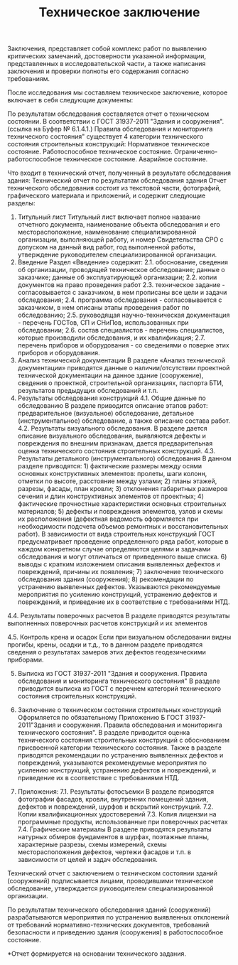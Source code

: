 ﻿---
title: Техническое заключение
cat: 1
sortid: 1.4
submenu: true
---

Заключения, представляет собой комплекс работ по выявлению критических замечаний, достоверности указанной информации, представленных в исследовательской части, а также написания заключения и проверки полноты его содержания согласно требованиям.

После исследования мы составляем техническое заключение, которое включает в себя следующие документы:

По результатам обследования составляется отчет о техническом состоянии.
В соответствии с ГОСТ 31937-2011 "Здания и сооружения". (ссылка на Буфер № 6.1.4.1.) Правила обследования и мониторинга технического состояния" существует 4 категории технического состояния строительных конструкций:
Нормативное техническое состояние.
Работоспособное техническое состояние.
Ограниченно-работоспособное техническое состояние.
Аварийное состояние.

Что входит в технический отчет, полученный в результате обследования здания:
Технический отчет по результатам обследования здания
Отчет технического обследования состоит из текстовой части, фотографий, графического материала и приложений, и содержит следующие разделы:

1. Титульный лист
Титульный лист включает
полное название отчетного документа, наименование объекта обследования и его месторасположение, наименование специализированной организации, выполняющей работу, и номер Свидетельства СРО с допуском на данный вид работ, год выполненной работы, утверждение руководителем специализированной организации.
2. Введение
Раздел «Введение» содержит:
    2.1. обоснование, сведения об организации, проводящей техническое обследование; данные о заказчике; данные об эксплуатирующей организации;
    2.2. копии документов на право проведения работ
    2.3. техническое задание - согласовывается с заказчиком, в нем прописаны все цели и задачи обследования;
    2.4. программа обследования - согласовывается с заказчиком, в нем описаны этапы проведения работ по обследованию;
    2.5. руководящая научно-техническая документация - перечень ГОСТов, СП и СНиПов, использованных при обследовании;
    2.6. состав специалистов - перечень специалистов, которые производили обследования, и их квалификация;
    2.7. перечень приборов и оборудования - со сведениями о поверке этих приборов и оборудования.
3. Анализ технической документации
В разделе «Анализ технической документации» приводятся данные о наличии/отсутствии проектной технической документации на данное здание (сооружение), сведения о проектной, строительной организациях, паспорта БТИ, результатов предыдущих обследований и т.п.
4. Результаты обследования конструкций
    4.1. Общие данные по обследованию
    В разделе приводится описание этапов работ:
    предварительное (визуальное) обследование,
    детальное (инструментальное) обследование,
    а также описание состава работ.
    4.2. Результаты визуального обследования.
    В разделе дается описание визуального обследования, выявляются дефекты и повреждения по внешним признакам, дается предварительная оценка технического состояния строительных конструкций.
    4.3. Результаты детального (инструментального) обследования
    В данном разделе приводятся:
        1) фактические размеры между осями основных конструктивных элементов: пролеты, шаги колонн, отметки по высоте, расстояние между узлами;
        2) планы этажей, разрезы, фасады, план кровли;
        3) отклонения габаритных размеров сечения и длин конструктивных элементов от проектных;
        4) фактические прочностные характеристики основных строительных материалов;
        5) дефекты и повреждения элементов, узлов и схемы их расположения (дефектная ведомость оформляется при необходимости подсчета объемов ремонтных и восстановительных работ).
        В зависимости от вида строительных конструкций ГОСТ предусматривает проведение определенного ряда работ, которые в каждом конкретном случае определяются целями и задачами обследования и могут отличаться от приведенного выше списка.
        6) выводы с кратким изложением описания выявленных дефектов и повреждений, причины их появления;
        7) заключение технического обследования здания (сооружения);
        8) рекомендации по устранению выявленных дефектов. Указываются рекомендуемые мероприятия по усилению конструкций, устранению дефектов и повреждений, и приведение их в соответствие с требованиями НТД.

4.4. Результаты поверочных расчетов
В разделе приводятся результаты выполненных поверочных расчетов конструкций и их элементов

4.5. Контроль крена и осадок
Если при визуальном обследовании видны прогибы, крены, осадки и т.д., то в данном разделе приводятся сведения о результатах замеров этих дефектов геодезическими приборами.

5. Выписка из ГОСТ 31937-2011 "Здания и сооружения. Правила обследования и мониторинга технического состояния"
В разделе приводится выписка из ГОСТ с перечнем категорий технического состояния строительных конструкций.

6. Заключение о техническом состоянии строительных конструкций
Оформляется по обязательному Приложению Б ГОСТ 31937-2011"Здания и сооружения. Правила обследования и мониторинга технического состояния".
В разделе приводится оценка технического состояния строительных конструкций с обоснованием присвоенной категории технического состояния.
Также в разделе приводятся рекомендации по устранению выявленных дефектов и повреждений, указываются рекомендуемые мероприятия по усилению конструкций, устранению дефектов и повреждений, и приведение их в соответствие с требованиями НТД.

7. Приложения:
    7.1. Результаты фотосъемки
    В разделе приводятся фотографии фасадов, кровли, внутренних помещений здания, дефектов и повреждений, шурфов и вскрытий конструкций.
    7.2. Копии квалификационных удостоверений
    7.3. Копия лицензии на программные продукты, использованные при поверочных расчетах
    7.4. Графические материалы
    В разделе приводятся результаты натурных обмеров фундаментов в шурфах, поэтажные планы, характерные разрезы, схемы измерений, схемы месторасположения дефектов, чертежи фасадов и т.п. в зависимости от целей и задач обследования.

Технический отчет с заключением о техническом состоянии зданий (сооружений) подписывается лицами, проводившими техническое обследование, утверждается руководителем специализированной организации.

По результатам технического обследования зданий (сооружений) разрабатываются мероприятия по устранению выявленных отклонений от требований нормативно-технических документов, требований безопасности и приведению здания (сооружения) в работоспособное состояние.


*Отчет формируется на основании технического задания.
